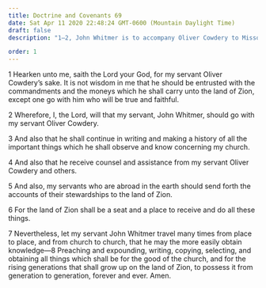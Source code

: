 ```yaml
---
title: Doctrine and Covenants 69
date: Sat Apr 11 2020 22:48:24 GMT-0600 (Mountain Daylight Time)
draft: false
description: "1–2, John Whitmer is to accompany Oliver Cowdery to Missouri; 3–8, He is also to preach and to collect, record, and write historical data."

order: 1
---
```

    
1 Hearken unto me, saith the Lord your God, for my servant Oliver Cowdery’s sake. It is not wisdom in me that he should be entrusted with the commandments and the moneys which he shall carry unto the land of Zion, except one go with him who will be true and faithful.

2 Wherefore, I, the Lord, will that my servant, John Whitmer, should go with my servant Oliver Cowdery.

3 And also that he shall continue in writing and making a history of all the important things which he shall observe and know concerning my church.

4 And also that he receive counsel and assistance from my servant Oliver Cowdery and others.

5 And also, my servants who are abroad in the earth should send forth the accounts of their stewardships to the land of Zion.

6 For the land of Zion shall be a seat and a place to receive and do all these things.

7 Nevertheless, let my servant John Whitmer travel many times from place to place, and from church to church, that he may the more easily obtain knowledge—8 Preaching and expounding, writing, copying, selecting, and obtaining all things which shall be for the good of the church, and for the rising generations that shall grow up on the land of Zion, to possess it from generation to generation, forever and ever. Amen.
